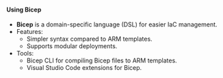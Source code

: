 #### **Using Bicep**
- **Bicep** is a domain-specific language (DSL) for easier IaC management.
- Features:
  - Simpler syntax compared to ARM templates.
  - Supports modular deployments.
- Tools:
  - Bicep CLI for compiling Bicep files to ARM templates.
  - Visual Studio Code extensions for Bicep.
